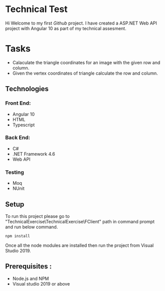 # Technical Test

Hi Welcome to my first *Github* project.
I have created a ASP.NET Web API project with Angular 10 as part of my technical assesment.

# Tasks
* Calaculate the triangle coordinates for an image with the given row and column.
* Given the vertex coordinates of triangle calculate the row and column.

## Technologies
### Front End:
* Angular 10
* HTML
* Typescript

### Back End:
* C#
* .NET Framework 4.6
* Web API

### Testing
* Moq
* NUnit

## Setup
To run this project please go to "TechnicalExercise\TechnicalExercise\FClient" path in command prompt and run below command.

```
npm install
```

Once all the node modules are installed then run the project from Visual Studio 2019.

## Prerequisites :

* Node.js and NPM
* Visual studio 2019 or above



